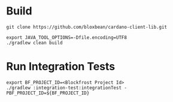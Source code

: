 # Build

```
git clone https://github.com/bloxbean/cardano-client-lib.git

export JAVA_TOOL_OPTIONS=-Dfile.encoding=UTF8
./gradlew clean build
```

# Run Integration Tests

```
export BF_PROJECT_ID=<Blockfrost Project Id>
./gradlew :integration-test:integrationTest -PBF_PROJECT_ID=${BF_PROJECT_ID}
```
